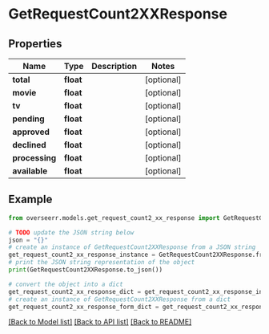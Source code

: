 # GetRequestCount2XXResponse


## Properties

Name | Type | Description | Notes
------------ | ------------- | ------------- | -------------
**total** | **float** |  | [optional] 
**movie** | **float** |  | [optional] 
**tv** | **float** |  | [optional] 
**pending** | **float** |  | [optional] 
**approved** | **float** |  | [optional] 
**declined** | **float** |  | [optional] 
**processing** | **float** |  | [optional] 
**available** | **float** |  | [optional] 

## Example

```python
from overseerr.models.get_request_count2_xx_response import GetRequestCount2XXResponse

# TODO update the JSON string below
json = "{}"
# create an instance of GetRequestCount2XXResponse from a JSON string
get_request_count2_xx_response_instance = GetRequestCount2XXResponse.from_json(json)
# print the JSON string representation of the object
print(GetRequestCount2XXResponse.to_json())

# convert the object into a dict
get_request_count2_xx_response_dict = get_request_count2_xx_response_instance.to_dict()
# create an instance of GetRequestCount2XXResponse from a dict
get_request_count2_xx_response_form_dict = get_request_count2_xx_response.from_dict(get_request_count2_xx_response_dict)
```
[[Back to Model list]](../README.md#documentation-for-models) [[Back to API list]](../README.md#documentation-for-api-endpoints) [[Back to README]](../README.md)


